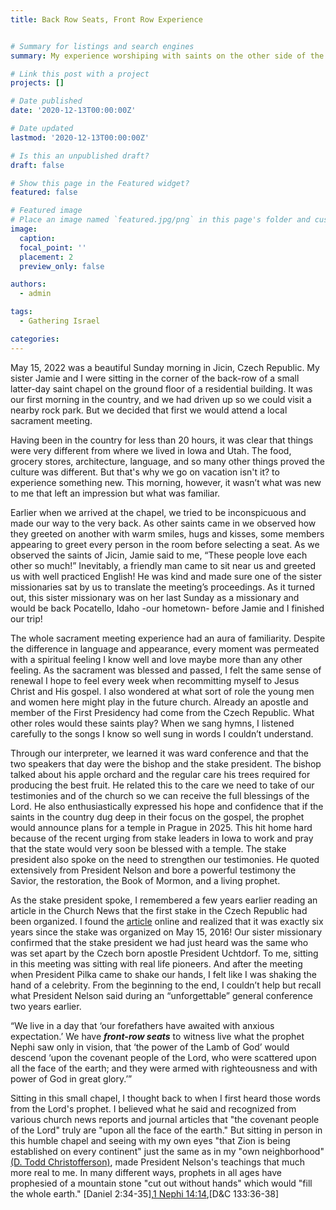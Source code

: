 ```yaml
---
title: Back Row Seats, Front Row Experience


# Summary for listings and search engines
summary: My experience worshiping with saints on the other side of the world.

# Link this post with a project
projects: []

# Date published
date: '2020-12-13T00:00:00Z'

# Date updated
lastmod: '2020-12-13T00:00:00Z'

# Is this an unpublished draft?
draft: false

# Show this page in the Featured widget?
featured: false

# Featured image
# Place an image named `featured.jpg/png` in this page's folder and customize its options here.
image:
  caption: 
  focal_point: ''
  placement: 2
  preview_only: false

authors:
  - admin

tags:
  - Gathering Israel

categories:
---
```


May 15, 2022 was a beautiful Sunday morning in Jicin, Czech Republic. My sister Jamie and I were sitting in the corner of the back-row of a small latter-day saint chapel on the ground floor of a residential building. It was our first morning in the country, and we had driven up so we could visit a nearby rock park. But we decided that first we would attend a local sacrament meeting. 

Having been in the country for less than 20 hours, it was clear that things were very different from where we lived in Iowa and Utah. The food, grocery stores, architecture, language, and so many other things proved the culture was different. But that's why we go on vacation isn't it? to experience something new. This morning, however, it wasn’t what was new to me that left an impression but what was familiar.

Earlier when we arrived at the chapel, we tried to be inconspicuous and made our way to the very back. As other saints came in we observed how they greeted on another with warm smiles, hugs and kisses, some members appearing to greet every person in the room before selecting a seat. As we observed the saints of Jicin, Jamie said to me, “These people love each other so much!” Inevitably, a friendly man came to sit near us and greeted us with well practiced English! He was kind and made sure one of the sister missionaries sat by us to translate the meeting’s proceedings.  As it turned out, this sister missionary was on her last Sunday as a missionary and would be back Pocatello, Idaho -our hometown- before Jamie and I finished our trip! 

The whole sacrament meeting experience had an aura of familiarity. Despite the difference in language and appearance, every moment was permeated with a spiritual feeling I know well and love maybe more than any other feeling. As the sacrament was blessed and passed, I felt the same sense of renewal I hope to feel every week when recommitting myself to Jesus Christ and His gospel. I also wondered at what sort of role the young men and women here might play in the future church. Already an apostle and member of the First Presidency had come from the Czech Republic. What other roles would these saints play? When we sang hymns, I listened carefully to the songs I know so well sung in words I couldn’t understand. 

Through our interpreter, we learned it was ward conference and that the two speakers that day were the bishop and the stake president. The bishop talked about his apple orchard and the regular care his trees required for producing the best fruit. He related this to the care we need to take of our testimonies and of the church so we can receive the full blessings of the Lord. He also enthusiastically expressed his hope and confidence that if the saints in the country dug deep in their focus on the gospel, the prophet would announce plans for a temple in Prague in 2025. This hit home hard because of the recent urging from stake leaders in Iowa to work and pray that the state would very soon be blessed with a temple. The stake president also spoke on the need to strengthen our testimonies. He quoted extensively from President Nelson and bore a powerful testimony the Savior, the restoration, the Book of Mormon, and a living prophet. 

As the stake president spoke, I remembered a few years earlier reading an article in the Church News that the first stake in the Czech Republic had been organized. I found the [article](https://www.thechurchnews.com/2016/5/17/23214240/president-uchtdorf-creates-first-stake-in-czech-republic) online and realized that it was exactly six years since the stake was organized on May 15, 2016! Our sister missionary confirmed that the stake president we had just heard was the same who was set apart by the Czech born apostle President Uchtdorf. To me, sitting in this meeting was sitting with real life pioneers. And after the meeting when President Pilka came to shake our hands, I felt like I was shaking the hand of a celebrity. From the beginning to the end, I couldn’t help but recall what President Nelson said during an “unforgettable” general conference two years earlier.

“We live in a day that ‘our forefathers have awaited with anxious expectation.’ We have ***front-row seats*** to witness live what the prophet Nephi saw only in vision, that ‘the power of the Lamb of God’ would descend ‘upon the covenant people of the Lord, who were scattered upon all the face of the earth; and they were armed with righteousness and with power of God in great glory.’”

Sitting in this small chapel, I thought back to when I first heard those words from the Lord's prophet. I believed what he said and recognized from various church news reports and journal articles that "the covenant people of the Lord" truly are "upon all the face of the earth." But sitting in person in this humble chapel and seeing with my own eyes "that Zion is being established on every continent" just the same as in my "own neighborhood" [(D. Todd Christofferson)](https://www.churchofjesuschrist.org/study/general-conference/2022/10/28christofferson?lang=eng), made President Nelson's teachings that much more real to me. In many different ways, prophets in all ages have prophesied of a mountain stone "cut out without hands" which would "fill the whole earth." [Daniel 2:34-35],[1 Nephi 14:14](https://www.churchofjesuschrist.org/study/scriptures/bofm/1-ne/14?lang=eng&id=14#p14),[D&C 133:36-38]

